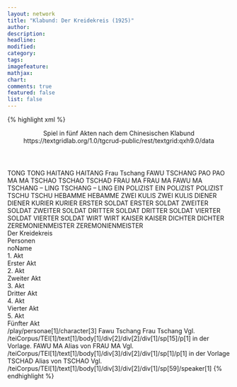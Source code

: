 ```yaml
---
layout: network
title: "Klabund: Der Kreidekreis (1925)"
author:
description:
headline:
modified:
category:
tags:
imagefeature: 
mathjax: 
chart: 
comments: true
featured: false
list: false
---
```

{% highlight xml %}
<?xml-model href="https://raw.githubusercontent.com/DLiNa/project/master/rules/lina.rnc"?><?xml-model href="https://raw.githubusercontent.com/DLiNa/project/master/rules/lina.sch"?>
<play xmlns="http://lina.digital">
  <header>
    <title>Der Kreidekreis</title>
    <subtitle>Spiel in fünf Akten nach dem Chinesischen</subtitle>
    <genretitle/>
    <author>Klabund</author>
    <date type="print" when="1925"/>
    <source>https://textgridlab.org/1.0/tgcrud-public/rest/textgrid:qxh9.0/data</source>
  </header>
  <personae>
    <character>
      <name>TONG</name>
      <alias xml:id="tong">
        <name>TONG</name>
      </alias>
    </character>
    <character>
      <name>HAITANG</name>
      <alias xml:id="haitang">
        <name>HAITANG</name>
      </alias>
    </character>
    <character>
      <name>Frau Tschang</name>
      <alias xml:id="fawu_tschang">
        <name>FAWU TSCHANG</name>
      </alias>
    </character>
    <character>
      <name>PAO</name>
      <alias xml:id="pao">
        <name>PAO</name>
      </alias>
    </character>
    <character>
      <name>MA</name>
      <alias xml:id="ma">
        <name>MA</name>
      </alias>
    </character>
    <character>
      <name>TSCHAO</name>
      <alias xml:id="tschao">
        <name>TSCHAO</name>
      </alias>
      <alias xml:id="tschad">
        <name>TSCHAD</name>
      </alias>
    </character>
    <character>
      <name>FRAU MA</name>
      <alias xml:id="frau_ma">
        <name>FRAU MA</name>
      </alias>
      <alias xml:id="fawu_ma">
        <name>FAWU MA</name>
      </alias>
    </character>
    <character>
      <name>TSCHANG – LING</name>
      <alias xml:id="tschang_ling">
        <name>TSCHANG – LING</name>
      </alias>
    </character>
    <character>
      <name>EIN POLIZIST</name>
      <alias xml:id="ein_polizist">
        <name>EIN POLIZIST</name>
      </alias>
      <alias xml:id="polizist">
        <name>POLIZIST</name>
      </alias>
    </character>
    <character>
      <name>TSCHU</name>
      <alias xml:id="tschu">
        <name>TSCHU</name>
      </alias>
    </character>
    <character>
      <name>HEBAMME</name>
      <alias xml:id="hebamme">
        <name>HEBAMME</name>
      </alias>
    </character>
    <character>
      <name>ZWEI KULIS</name>
      <alias xml:id="zwei_kulis">
        <name>ZWEI KULIS</name>
      </alias>
    </character>
    <character>
      <name>DIENER</name>
      <alias xml:id="diener">
        <name>DIENER</name>
      </alias>
    </character>
    <character>
      <name>KURIER</name>
      <alias xml:id="kurier">
        <name>KURIER</name>
      </alias>
    </character>
    <character>
      <name>ERSTER SOLDAT</name>
      <alias xml:id="erster_soldat">
        <name>ERSTER SOLDAT</name>
      </alias>
    </character>
    <character>
      <name>ZWEITER SOLDAT</name>
      <alias xml:id="zweiter_soldat">
        <name>ZWEITER SOLDAT</name>
      </alias>
    </character>
    <character>
      <name>DRITTER SOLDAT</name>
      <alias xml:id="dritter_soldat">
        <name>DRITTER SOLDAT</name>
      </alias>
    </character>
    <character>
      <name>VIERTER SOLDAT</name>
      <alias xml:id="vierter_soldat">
        <name>VIERTER SOLDAT</name>
      </alias>
    </character>
    <character>
      <name>WIRT</name>
      <alias xml:id="wirt">
        <name>WIRT</name>
      </alias>
    </character>
    <character>
      <name>KAISER</name>
      <alias xml:id="kaiser">
        <name>KAISER</name>
      </alias>
    </character>
    <character>
      <name>DICHTER</name>
      <alias xml:id="dichter">
        <name>DICHTER</name>
      </alias>
    </character>
    <character>
      <name>ZEREMONIENMEISTER</name>
      <alias xml:id="zeremonienmeister">
        <name>ZEREMONIENMEISTER</name>
      </alias>
    </character>
  </personae>
  <text>
    <div>
      <head>Der Kreidekreis</head>
    </div>
    <div>
      <head>Personen</head>
      <div>
        <head>noName</head>
      </div>
    </div>
    <div>
      <head>1. Akt</head>
      <div>
        <head>Erster Akt</head>
        <sp who="#tong">
          <amount n="23" unit="speech_acts"/>
          <amount n="1162" unit="words"/>
          <amount n="20" unit="lines"/>
          <amount n="6885" unit="chars"/>
        </sp>
        <sp who="#haitang">
          <amount n="42" unit="speech_acts"/>
          <amount n="1877" unit="words"/>
          <amount n="46" unit="lines"/>
          <amount n="10729" unit="chars"/>
        </sp>
        <sp who="#fawu_tschang">
          <amount n="16" unit="speech_acts"/>
          <amount n="525" unit="words"/>
          <amount n="6" unit="lines"/>
          <amount n="3033" unit="chars"/>
        </sp>
        <sp who="#pao">
          <amount n="28" unit="speech_acts"/>
          <amount n="849" unit="words"/>
          <amount n="27" unit="lines"/>
          <amount n="4889" unit="chars"/>
        </sp>
        <sp who="#ma">
          <amount n="10" unit="speech_acts"/>
          <amount n="557" unit="words"/>
          <amount n="7" unit="lines"/>
          <amount n="3155" unit="chars"/>
        </sp>
      </div>
    </div>
    <div>
      <head>2. Akt</head>
      <div>
        <head>Zweiter Akt</head>
        <sp who="#fawu_ma">
          <amount n="39" unit="speech_acts"/>
          <amount n="1664" unit="words"/>
          <amount n="38" unit="lines"/>
          <amount n="9471" unit="chars"/>
        </sp>
        <sp who="#tschao">
          <amount n="30" unit="speech_acts"/>
          <amount n="544" unit="words"/>
          <amount n="18" unit="lines"/>
          <amount n="3173" unit="chars"/>
        </sp>
        <sp who="#frau_ma">
          <amount n="1" unit="speech_acts"/>
        </sp>
        <sp who="#ma">
          <amount n="26" unit="speech_acts"/>
          <amount n="685" unit="words"/>
          <amount n="38" unit="lines"/>
          <amount n="3772" unit="chars"/>
        </sp>
        <sp who="#tschad">
          <amount n="1" unit="speech_acts"/>
          <amount n="4" unit="words"/>
          <amount n="1" unit="lines"/>
          <amount n="18" unit="chars"/>
        </sp>
        <sp who="#haitang">
          <amount n="34" unit="speech_acts"/>
          <amount n="897" unit="words"/>
          <amount n="17" unit="lines"/>
          <amount n="5125" unit="chars"/>
        </sp>
        <sp who="#tschang_ling">
          <amount n="1" unit="speech_acts"/>
          <amount n="7" unit="words"/>
          <amount n="1" unit="lines"/>
          <amount n="36" unit="chars"/>
        </sp>
        <sp who="#ein_polizist">
          <amount n="1" unit="speech_acts"/>
          <amount n="3" unit="words"/>
          <amount n="1" unit="lines"/>
          <amount n="12" unit="chars"/>
        </sp>
        <sp who="#polizist">
          <amount n="2" unit="speech_acts"/>
          <amount n="12" unit="words"/>
          <amount n="3" unit="lines"/>
          <amount n="74" unit="chars"/>
        </sp>
      </div>
    </div>
    <div>
      <head>3. Akt</head>
      <div>
        <head>Dritter Akt</head>
        <sp who="#tschu">
          <amount n="37" unit="speech_acts"/>
          <amount n="1245" unit="words"/>
          <amount n="26" unit="lines"/>
          <amount n="7644" unit="chars"/>
        </sp>
        <sp who="#tschao">
          <amount n="9" unit="speech_acts"/>
          <amount n="203" unit="words"/>
          <amount n="6" unit="lines"/>
          <amount n="1214" unit="chars"/>
        </sp>
        <sp who="#fawu_ma">
          <amount n="26" unit="speech_acts"/>
          <amount n="571" unit="words"/>
          <amount n="14" unit="lines"/>
          <amount n="3302" unit="chars"/>
        </sp>
        <sp who="#hebamme">
          <amount n="18" unit="speech_acts"/>
          <amount n="441" unit="words"/>
          <amount n="11" unit="lines"/>
          <amount n="2320" unit="chars"/>
        </sp>
        <sp who="#zwei_kulis">
          <amount n="7" unit="speech_acts"/>
          <amount n="296" unit="words"/>
          <amount n="3" unit="lines"/>
          <amount n="1686" unit="chars"/>
        </sp>
        <sp who="#haitang">
          <amount n="23" unit="speech_acts"/>
          <amount n="811" unit="words"/>
          <amount n="35" unit="lines"/>
          <amount n="4591" unit="chars"/>
        </sp>
        <sp who="#diener">
          <amount n="1" unit="speech_acts"/>
          <amount n="19" unit="words"/>
          <amount n="1" unit="lines"/>
          <amount n="100" unit="chars"/>
        </sp>
        <sp who="#kurier">
          <amount n="1" unit="speech_acts"/>
          <amount n="3" unit="words"/>
          <amount n="1" unit="lines"/>
          <amount n="20" unit="chars"/>
        </sp>
      </div>
    </div>
    <div>
      <head>4. Akt</head>
      <div>
        <head>Vierter Akt</head>
        <sp who="#erster_soldat">
          <amount n="18" unit="speech_acts"/>
          <amount n="384" unit="words"/>
          <amount n="11" unit="lines"/>
          <amount n="2202" unit="chars"/>
        </sp>
        <sp who="#haitang">
          <amount n="22" unit="speech_acts"/>
          <amount n="796" unit="words"/>
          <amount n="14" unit="lines"/>
          <amount n="4399" unit="chars"/>
        </sp>
        <sp who="#zweiter_soldat">
          <amount n="9" unit="speech_acts"/>
          <amount n="171" unit="words"/>
          <amount n="5" unit="lines"/>
          <amount n="968" unit="chars"/>
        </sp>
        <sp who="#dritter_soldat">
          <amount n="5" unit="speech_acts"/>
          <amount n="122" unit="words"/>
          <amount n="5" unit="lines"/>
          <amount n="704" unit="chars"/>
        </sp>
        <sp who="#vierter_soldat">
          <amount n="2" unit="speech_acts"/>
          <amount n="486" unit="words"/>
          <amount n="12" unit="lines"/>
          <amount n="2692" unit="chars"/>
        </sp>
        <sp who="#wirt">
          <amount n="4" unit="speech_acts"/>
          <amount n="110" unit="words"/>
          <amount n="10" unit="lines"/>
          <amount n="643" unit="chars"/>
        </sp>
        <sp who="#erster_soldat #zweiter_soldat #dritter_soldat #vierter_soldat">
          <amount n="1" unit="speech_acts"/>
          <amount n="5" unit="words"/>
          <amount n="1" unit="lines"/>
          <amount n="25" unit="chars"/>
        </sp>
      </div>
    </div>
    <div>
      <head>5. Akt</head>
      <div>
        <head>Fünfter Akt</head>
        <sp who="#kaiser">
          <amount n="47" unit="speech_acts"/>
          <amount n="1661" unit="words"/>
          <amount n="121" unit="lines"/>
          <amount n="9407" unit="chars"/>
        </sp>
        <sp who="#dichter">
          <amount n="7" unit="speech_acts"/>
          <amount n="123" unit="words"/>
          <amount n="18" unit="lines"/>
          <amount n="666" unit="chars"/>
        </sp>
        <sp who="#zeremonienmeister">
          <amount n="3" unit="speech_acts"/>
          <amount n="21" unit="words"/>
          <amount n="3" unit="lines"/>
          <amount n="114" unit="chars"/>
        </sp>
        <sp who="#tschao">
          <amount n="9" unit="speech_acts"/>
          <amount n="187" unit="words"/>
          <amount n="4" unit="lines"/>
          <amount n="1106" unit="chars"/>
        </sp>
        <sp who="#fawu_ma">
          <amount n="9" unit="speech_acts"/>
          <amount n="183" unit="words"/>
          <amount n="5" unit="lines"/>
          <amount n="982" unit="chars"/>
        </sp>
        <sp who="#tschu">
          <amount n="11" unit="speech_acts"/>
          <amount n="270" unit="words"/>
          <amount n="8" unit="lines"/>
          <amount n="1502" unit="chars"/>
        </sp>
        <sp who="#haitang">
          <amount n="18" unit="speech_acts"/>
          <amount n="1010" unit="words"/>
          <amount n="60" unit="lines"/>
          <amount n="5531" unit="chars"/>
        </sp>
      </div>
    </div>
  </text>
  <documentation>
    <change n="1" who="dariokampkaspar" type="adjustSpeaker">
      <path>/play/personae[1]/character[3]</path>
      <orig>Fawu Tschang</orig>
      <corr>Frau Tschang</corr>
      <comment>Vgl. /teiCorpus/TEI[1]/text[1]/body[1]/div[2]/div[2]/div[1]/sp[15]/p[1] in der Vorlage.</comment>
    </change>
    <change n="2" who="dariokampkaspar" type="adjustSpeaker">
      <path/>
      <orig>FAWU MA</orig>
      <corr>Alias von FRAU MA</corr>
      <comment>Vgl. /teiCorpus/TEI[1]/text[1]/body[1]/div[3]/div[2]/div[1]/sp[1]/p[1] in der Vorlage</comment>
    </change>
    <change n="3" who="dariokampkaspar" type="adjustSpeaker">
      <path/>
      <orig>TSCHAD</orig>
      <corr>Alias von TSCHAO</corr>
      <comment>Vgl. /teiCorpus/TEI[1]/text[1]/body[1]/div[3]/div[2]/div[1]/sp[59]/speaker[1]</comment>
    </change>
  </documentation>
</play>
{% endhighlight %}